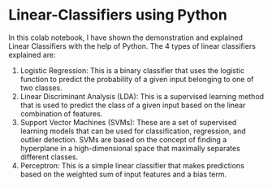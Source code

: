 # Linear-Classifiers using Python
In this colab notebook, I have shown the demonstration and explained Linear Classifiers with the help of Python.
The 4 types of linear classifiers explained are:
1. Logistic Regression: This is a binary classifier that uses the logistic function to predict the probability of a given input belonging to one of two classes.
2. Linear Discriminant Analysis (LDA): This is a supervised learning method that is used to predict the class of a given input based on the linear combination of features.
3. Support Vector Machines (SVMs): These are a set of supervised learning models that can be used for classification, regression, and outlier detection. SVMs are based on the concept of finding a hyperplane in a high-dimensional space that maximally separates different classes.
4. Perceptron: This is a simple linear classifier that makes predictions based on the weighted sum of input features and a bias term.
